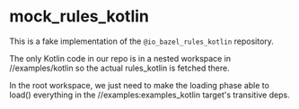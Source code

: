 # mock_rules_kotlin

This is a fake implementation of the `@io_bazel_rules_kotlin` repository.

The only Kotlin code in our repo is in a nested workspace in //examples/kotlin
so the actual rules_kotlin is fetched there.

In the root workspace, we just need to make the loading phase able to load()
everything in the //examples:examples_kotlin target's transitive deps.
